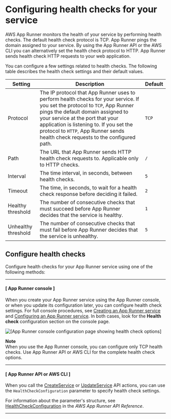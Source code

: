 # Configuring health checks for your service<a name="manage-configure-healthcheck"></a>

AWS App Runner monitors the health of your service by performing health checks\. The default health check protocol is TCP\. App Runner pings the domain assigned to your service\. By using the App Runner API or the AWS CLI you can alternatively set the health check protocol to HTTP\. App Runner sends health check HTTP requests to your web application\.

You can configure a few settings related to health checks\. The following table describes the health check settings and their default values\.


|  **Setting**  |  **Description**  |  **Default**  | 
| --- | --- | --- | 
|  Protocol  |  The IP protocol that App Runner uses to perform health checks for your service\. If you set the protocol to `TCP`, App Runner pings the default domain assigned to your service at the port that your application is listening to\. If you set the protocol to `HTTP`, App Runner sends health check requests to the configured path\.  |  `TCP`  | 
|  Path  |  The URL that App Runner sends HTTP health check requests to\. Applicable only to HTTP checks\.  |  `/`  | 
|  Interval  |  The time interval, in seconds, between health checks\.  |  `5`  | 
|  Timeout  |  The time, in seconds, to wait for a health check response before deciding it failed\.  |  `2`  | 
|  Healthy threshold  |  The number of consecutive checks that must succeed before App Runner decides that the service is healthy\.  |  `1`  | 
|  Unhealthy threshold  |  The number of consecutive checks that must fail before App Runner decides that the service is unhealthy\.  |  `5`  | 

## Configure health checks<a name="manage-configure-healthcheck.configure"></a>

Configure health checks for your App Runner service using one of the following methods:

------
#### [ App Runner console ]

When you create your App Runner service using the App Runner console, or when you update its configuration later, you can configure health check settings\. For full console procedures, see [Creating an App Runner service](manage-create.md) and [Configuring an App Runner service](manage-configure.md)\. In both cases, look for the **Health check** configuration section on the console page\.

![\[App Runner console configuration page showing health check options\]](http://docs.aws.amazon.com/apprunner/latest/dg/images/console-health-check.png)

**Note**  
When you use the App Runner console, you can configure only TCP health checks\. Use App Runner API or AWS CLI for the complete health check options\.

------
#### [ App Runner API or AWS CLI ]

When you call the [CreateService](https://docs.aws.amazon.com/apprunner/latest/api/API_CreateService.html) or [UpdateService](https://docs.aws.amazon.com/apprunner/latest/api/API_UpdateService.html) API actions, you can use the `HealthCheckConfiguration` parameter to specify health check settings\.

For information about the parameter's structure, see [HealthCheckConfiguration](https://docs.aws.amazon.com/apprunner/latest/api/API_HealthCheckConfiguration.html) in the *AWS App Runner API Reference*\.

------